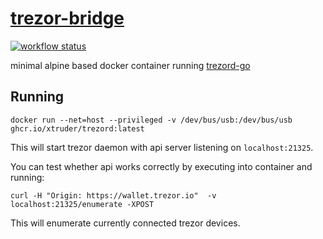 # [trezor-bridge](https://github.com/xtruder/docker-images/pkgs/container/trezord)

[![workflow status](https://github.com/xtruder/docker-images/actions/workflows/trezord.yml/badge.svg)](https://github.com/xtruder/docker-images/pkgs/container/trezord)

minimal alpine based docker container running [trezord-go](https://github.com/trezor/trezord-go)

## Running

```
docker run --net=host --privileged -v /dev/bus/usb:/dev/bus/usb ghcr.io/xtruder/trezord:latest
```

This will start trezor daemon with api server listening on `localhost:21325`.

You can test whether api works correctly by executing into container and running:

```
curl -H "Origin: https://wallet.trezor.io"  -v localhost:21325/enumerate -XPOST
```

This will enumerate currently connected trezor devices.